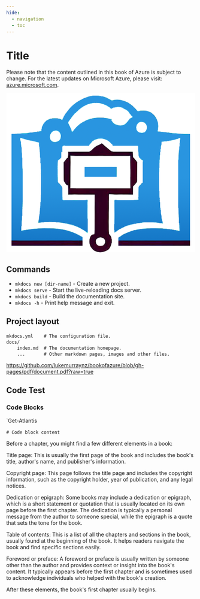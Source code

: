 ```yaml
---
hide:
  - navigation
  - toc
---
```


# Title

Please note that the content outlined in this book of Azure is subject to change.
For the latest updates on Microsoft Azure, please visit: [azure.microsoft.com](https://azure.microsoft.com/?WT.mc_id=AZ-MVP-5004796).

![Book of Azure Logo](assets/logo/logo.png)

## Commands

* `mkdocs new [dir-name]` - Create a new project.
* `mkdocs serve` - Start the live-reloading docs server.
* `mkdocs build` - Build the documentation site.
* `mkdocs -h` - Print help message and exit.

## Project layout

    mkdocs.yml    # The configuration file.
    docs/
        index.md  # The documentation homepage.
        ...       # Other markdown pages, images and other files.

https://github.com/lukemurraynz/bookofazure/blob/gh-pages/pdf/document.pdf?raw=true

## Code Test

### Code Blocks
`Get-Atlantis

``` { .yaml .select }
# Code block content
````


Before a chapter, you might find a few different elements in a book:

Title page: This is usually the first page of the book and includes the book's title, author's name, and publisher's information.

Copyright page: This page follows the title page and includes the copyright information, such as the copyright holder, year of publication, and any legal notices.

Dedication or epigraph: Some books may include a dedication or epigraph, which is a short statement or quotation that is usually located on its own page before the first chapter. The dedication is typically a personal message from the author to someone special, while the epigraph is a quote that sets the tone for the book.

Table of contents: This is a list of all the chapters and sections in the book, usually found at the beginning of the book. It helps readers navigate the book and find specific sections easily.

Foreword or preface: A foreword or preface is usually written by someone other than the author and provides context or insight into the book's content. It typically appears before the first chapter and is sometimes used to acknowledge individuals who helped with the book's creation.

After these elements, the book's first chapter usually begins.